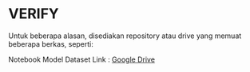 # VERIFY
Untuk beberapa alasan, disediakan repository atau drive yang memuat beberapa berkas, seperti:

Notebook
Model
Dataset
Link : <a href="https://drive.google.com/drive/folders/10DjB69eREMnl-85Y3llN6rVj6WpjlvVI?usp=share_link"> Google Drive </a>
